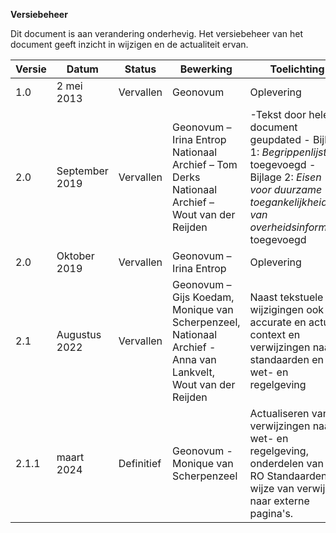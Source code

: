 **Versiebeheer**

Dit document is aan verandering onderhevig. Het versiebeheer van het document
geeft inzicht in wijzigen en de actualiteit ervan.

| **Versie** | **Datum**      | **Status** | **Bewerking**                                                                                 | **Toelichting**                                                                                                                                                      |
|------------|----------------|------------|-------------------------------------------------------------------------------------------------|----------------------------------------------------------------------------------------------------------------------------------------------------------------------|
| 1.0        | 2 mei 2013     | Vervallen | Geonovum                                                                                        | Oplevering                                                                                                                                                           |
| 2.0        | September 2019 | Vervallen | Geonovum – Irina Entrop Nationaal Archief – Tom Derks Nationaal Archief – Wout van der Reijden | \-Tekst door hele document geupdated - Bijlage 1: *Begrippenlijst* toegevoegd - Bijlage 2: *Eisen voor duurzame toegankelijkheid van overheidsinformatie* toegevoegd |
| 2.0        | Oktober 2019   | Vervallen | Geonovum – Irina Entrop                                                                         | Oplevering                                                                                                                                                           |
| 2.1        | Augustus 2022   | Vervallen |Geonovum – Gijs Koedam, Monique van Scherpenzeel, Nationaal Archief - Anna van Lankvelt, Wout van der Reijden | Naast tekstuele wijzigingen ook accurate en actuele context en verwijzingen naar standaarden en wet- en regelgeving   |
| 2.1.1        | maart 2024     | Definitief | Geonovum - Monique van Scherpenzeel | Actualiseren van verwijzingen naar wet- en regelgeving, onderdelen van de RO Standaarden en wijze van verwijzen naar externe pagina's. |
